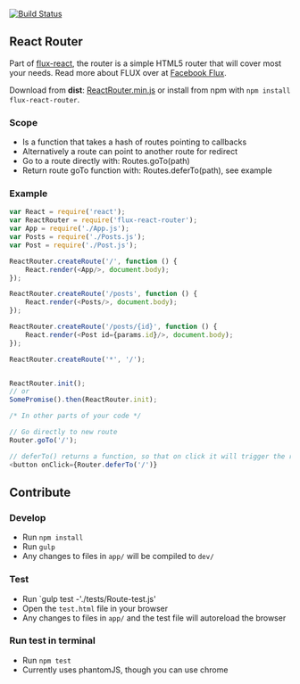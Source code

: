 [![Build Status](https://travis-ci.org/christianalfoni/flux-react-router.svg?branch=master)](https://travis-ci.org/christianalfoni/flux-react-router)

## React Router

Part of [flux-react](https://github.com/christianalfoni/flux-react), the router is a simple HTML5 router that will cover most your needs. Read more about FLUX over at [Facebook Flux](http://facebook.github.io/flux/).

Download from **dist**: [ReactRouter.min.js](https://rawgithub.com/christianalfoni/flux-react-router/master/dist/ReactRouter.min.js) or install from npm with `npm install flux-react-router`.

### Scope
- Is a function that takes a hash of routes pointing to callbacks
- Alternatively a route can point to another route for redirect
- Go to a route directly with: Routes.goTo(path)
- Return route goTo function with: Routes.deferTo(path), see example

### Example
```javascript
var React = require('react');
var ReactRouter = require('flux-react-router');
var App = require('./App.js');
var Posts = require('./Posts.js');
var Post = require('./Post.js');

ReactRouter.createRoute('/', function () {
	React.render(<App/>, document.body);
});

ReactRouter.createRoute('/posts', function () {
	React.render(<Posts/>, document.body);	
});

ReactRouter.createRoute('/posts/{id}', function () {
	React.render(<Post id={params.id}/>, document.body);	
});

ReactRouter.createRoute('*', '/');


ReactRouter.init();
// or
SomePromise().then(ReactRouter.init);

/* In other parts of your code */

// Go directly to new route
Router.goTo('/');

// deferTo() returns a function, so that on click it will trigger the route
<button onClick={Router.deferTo('/')}

```

## Contribute

### Develop
* Run `npm install`
* Run `gulp`
* Any changes to files in `app/` will be compiled to `dev/`

### Test
* Run `gulp test -'./tests/Route-test.js'
* Open the `test.html` file in your browser
* Any changes to files in `app/` and the test file will autoreload the browser

### Run test in terminal
* Run `npm test`
* Currently uses phantomJS, though you can use chrome
